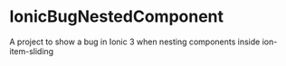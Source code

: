 # IonicBugNestedComponent
A project to show a bug in Ionic 3 when nesting components inside ion-item-sliding
